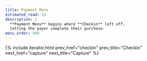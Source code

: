 ```yaml
---
title: Payment Menu
estimated_read: 15
description: |
  **Payment Menu** begins where **Checkin** left off,
  letting the payer complete their purchase.
menu_order: 500
---
```


{% include iterator.html prev_href="checkin"
                         prev_title="Checkin"
                         next_href="capture"
                         next_title="Capture" %}
